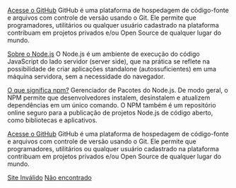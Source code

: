 [Acesse o GitHub](https://github.com)
GitHub é uma plataforma de hospedagem de código-fonte e arquivos com controle de versão usando o Git. Ele permite que programadores, utilitários ou qualquer usuário cadastrado na plataforma contribuam em projetos privados e/ou Open Source de qualquer lugar do mundo.

[Sobre o Node.js](https://www.alura.com.br/artigos/node-js)
O Node.js é um ambiente de execução do código JavaScript do lado servidor (server side), que na prática se reflete na possibilidade de criar aplicações standalone (autossuficientes) em uma máquina servidora, sem a necessidade do navegador.

[O que significa npm?](https://www.hostgator.com.br/blog/o-que-e-npm/)
Gerenciador de Pacotes do Node.js. 
De modo geral, o NPM permite que desenvolvedores instalem, desinstalem e atualizem dependências em um único comando. O NPM também é um repositório online seguro para a publicação de projetos Node.js de código aberto, como bibliotecas e aplicativos.

[Acesse o GitHub](https://github.com)
GitHub é uma plataforma de hospedagem de código-fonte e arquivos com controle de versão usando o Git. Ele permite que programadores, utilitários ou qualquer usuário cadastrado na plataforma contribuam em projetos privados e/ou Open Source de qualquer lugar do mundo.

[Site Inválido](https://httpstat.us/400)
[Não encontrado](https://httpstat.us/404)

